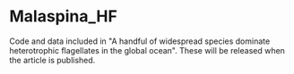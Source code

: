 # Malaspina_HF
Code and data included in "A handful of widespread species dominate heterotrophic flagellates in the global ocean". These will be released when the article is published.
